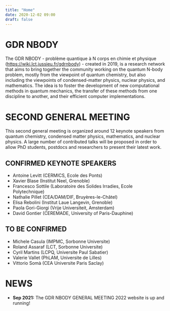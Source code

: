 ```yaml
---
title: "Home"
date: 2020-12-02 09:00
draft: false
---
```


# GDR NBODY

The GDR NBODY - problème quantique à N corps en chimie et physique (https://wiki.lct.jussieu.fr/gdrnbody) - created in 2019, is a research network that aims to bring together the community working on the quantum N-body problem, mostly from the viewpoint of quantum chemistry, but also including the viewpoints of condensed-matter physics, nuclear physics, and mathematics. The idea is to foster the development of new computational methods in quantum mechanics, the transfer of these methods from one discipline to another, and their efficient computer implementations.

# SECOND GENERAL MEETING

This second general meeting is organized around 12 keynote speakers from quantum chemistry, condensed matter physics, mathematics, and nuclear physics. A large number of contributed talks will be proposed in order to allow PhD students, postdocs and researchers to present their latest work.

## CONFIRMED KEYNOTE SPEAKERS

- Antoine Levitt (CERMICS, Ecole des Ponts)
- Xavier Blase (Institut Neel, Grenoble)
- Francesco Sottile (Laboratoire des Solides Irradies, Ecole Polytechnique)
- Nathalie Pillet (CEA/DAM/DIF, Bruyères-le-Châtel)
- Elisa Rebolini (Institut Laue Langevin, Grenoble)
- Paola Gori-Giorgi (Vrije Universiteit, Amsterdam)
- David Gontier (CEREMADE, University of Paris-Dauphine)

## TO BE CONFIRMED 

- Michele Casula (IMPMC, Sorbonne Universite)
- Roland Assaraf (LCT, Sorbonne Universite)
- Cyril Martins (LCPQ, Universite Paul Sabatier)
- Valerie Vallet (PhLAM, Universite de Lilles)
- Vittorio Somà (CEA Universite Paris Saclay)

# NEWS

- <b>Sep 2021:</b> The GDR NBODY GENERAL MEETING 2022 website is up and running!

